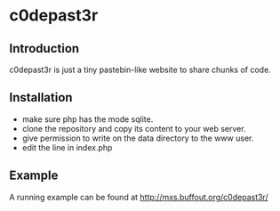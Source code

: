 c0depast3r
===

## Introduction

c0depast3r is just a tiny pastebin-like website to share chunks of code.

## Installation

  - make sure php has the mode sqlite.
  - clone the repository and copy its content to your web server.
  - give permission to write on the data directory to the www user.
  - edit the line <base href="__" /> in index.php
## Example

A running example can be found at http://mxs.buffout.org/c0depast3r/
